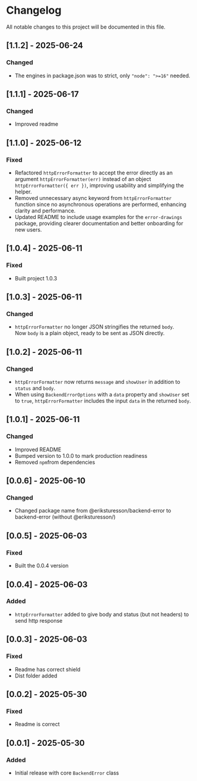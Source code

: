 # Changelog

All notable changes to this project will be documented in this file.

## [1.1.2] - 2025-06-24

### Changed

- The engines in package.json was to strict, only `"node": ">=16"` needed.

## [1.1.1] - 2025-06-17

### Changed

- Improved readme

## [1.1.0] - 2025-06-12

### Fixed

- Refactored `httpErrorFormatter` to accept the error directly as an argument `httpErrorFormatter(err)` instead of an object `httpErrorFormatter({ err })`, improving usability and simplifying the helper.
- Removed unnecessary async keyword from `httpErrorFormatter` function since no asynchronous operations are performed, enhancing clarity and performance.
- Updated README to include usage examples for the `error-drawings` package, providing clearer documentation and better onboarding for new users.

## [1.0.4] - 2025-06-11

### Fixed

- Built project 1.0.3

## [1.0.3] - 2025-06-11

### Changed

- `httpErrorFormatter` no longer JSON stringifies the returned `body`.  
  Now `body` is a plain object, ready to be sent as JSON directly.

## [1.0.2] - 2025-06-11

### Changed

- `httpErrorFormatter` now returns `message` and `showUser` in addition to `status` and `body`.
- When using `BackendErrorOptions` with a `data` property and `showUser` set to `true`, `httpErrorFormatter` includes the input `data` in the returned `body`.

## [1.0.1] - 2025-06-11

### Changed

- Improved README
- Bumped version to 1.0.0 to mark production readiness
- Removed `npm`from dependencies

## [0.0.6] - 2025-06-10

### Changed

- Changed package name from @eriksturesson/backend-error to backend-error (without @eriksturesson/)

## [0.0.5] - 2025-06-03

### Fixed

- Built the 0.0.4 version

## [0.0.4] - 2025-06-03

### Added

- `httpErrorFormatter` added to give body and status (but not headers) to send http response

## [0.0.3] - 2025-06-03

### Fixed

- Readme has correct shield
- Dist folder added

## [0.0.2] - 2025-05-30

### Fixed

- Readme is correct

## [0.0.1] - 2025-05-30

### Added

- Initial release with core `BackendError` class
